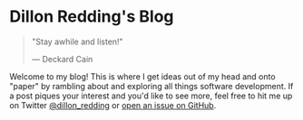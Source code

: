 # Dillon Redding's Blog

> "Stay awhile and listen!"
>
> — Deckard Cain

Welcome to my blog! This is where I get ideas out of my head and onto "paper" by rambling about and exploring all things software development. If a post piques your interest and you'd like to see more, feel free to hit me up on Twitter [@dillon_redding](https://twitter.com/dillon_redding) or [open an issue on GitHub](https://github.com/dillonredding/dillonredding.github.io/issues/new).
